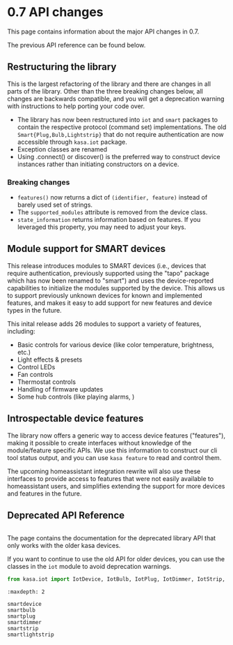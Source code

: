 # 0.7 API changes

This page contains information about the major API changes in 0.7.

The previous API reference can be found below.

## Restructuring the library

This is the largest refactoring of the library and there are changes in all parts of the library.
Other than the three breaking changes below, all changes are backwards compatible, and you will get a deprecation warning with instructions to help porting your code over.

* The library has now been restructured into `iot` and `smart` packages to contain the respective protocol (command set) implementations. The old `Smart{Plug,Bulb,Lightstrip}` that do not require authentication are now accessible through `kasa.iot` package.
* Exception classes are renamed
* Using .connect() or discover() is the preferred way to construct device instances rather than initiating constructors on a device.

### Breaking changes

* `features()` now returns a dict of `(identifier, feature)` instead of barely used set of strings.
* The `supported_modules` attribute is removed from the device class.
* `state_information` returns information based on features. If you leveraged this property, you may need to adjust your keys.

## Module support for SMART devices

This release introduces modules to SMART devices (i.e., devices that require authentication, previously supported using the "tapo" package which has now been renamed to "smart") and uses the device-reported capabilities to initialize the modules supported by the device.
This allows us to support previously unknown devices for known and implemented features,
and makes it easy to add support for new features and device types in the future.

This inital release adds 26 modules to support a variety of features, including:
* Basic controls for various device (like color temperature, brightness, etc.)
* Light effects & presets
* Control LEDs
* Fan controls
* Thermostat controls
* Handling of firmware updates
* Some hub controls (like playing alarms, )

## Introspectable device features

The library now offers a generic way to access device features ("features"), making it possible to create interfaces without knowledge of the module/feature specific APIs.
We use this information to construct our cli tool status output, and you can use `kasa feature` to read and control them.

The upcoming homeassistant integration rewrite will also use these interfaces to provide access to features that were not easily available to homeassistant users, and simplifies extending the support for more devices and features in the future.

## Deprecated API Reference

```{currentmodule} kasa
```
The page contains the documentation for the deprecated library API that only works with the older kasa devices.

If you want to continue to use the old API for older devices,
you can use the classes in the `iot` module to avoid deprecation warnings.

```py
from kasa.iot import IotDevice, IotBulb, IotPlug, IotDimmer, IotStrip, IotLightStrip
```


```{toctree}
:maxdepth: 2

smartdevice
smartbulb
smartplug
smartdimmer
smartstrip
smartlightstrip
```
